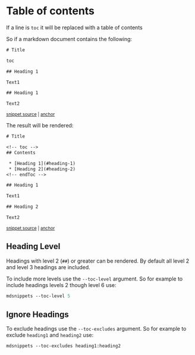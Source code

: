 <!--
GENERATED FILE - DO NOT EDIT
This file was generated by [MarkdownSnippets](https://github.com/SimonCropp/MarkdownSnippets).
Source File: /docs/mdsource/toc.source.md
To change this file edit the source file and then run MarkdownSnippets.
-->

# Table of contents

If a line is `toc` it will be replaced with a table of contents

So if a markdown document contains the following:

<!-- snippet: tocBefore.txt -->
<a id='snippet-tocBefore.txt'></a>
```txt
# Title

toc

## Heading 1

Text1

## Heading 1

Text2
```
<sup><a href='/docs/mdsource/toc/tocBefore.txt#L1-L11' title='Snippet source file'>snippet source</a> | <a href='#snippet-tocBefore.txt' title='Start of snippet'>anchor</a></sup>
<!-- endSnippet -->

The result will be rendered:

<!-- snippet: tocAfter.txt -->
<a id='snippet-tocAfter.txt'></a>
```txt
# Title

<!-- toc -->
## Contents

 * [Heading 1](#heading-1)
 * [Heading 2](#heading-2)
<!-- endToc -->

## Heading 1

Text1

## Heading 2

Text2
```
<sup><a href='/docs/mdsource/toc/tocAfter.txt#L1-L16' title='Snippet source file'>snippet source</a> | <a href='#snippet-tocAfter.txt' title='Start of snippet'>anchor</a></sup>
<!-- endSnippet -->


## Heading Level

Headings with level 2 (`##`) or greater can be rendered. By default all level 2 and level 3 headings are included.

To include more levels use the `--toc-level` argument. So for example to include headings levels 2 though level 6 use:

```ps
mdsnippets --toc-level 5
```


## Ignore Headings

To exclude headings use the `--toc-excludes` argument. So for example to exclude `heading1` and `heading2` use:

```ps
mdsnippets --toc-excludes heading1:heading2
```
